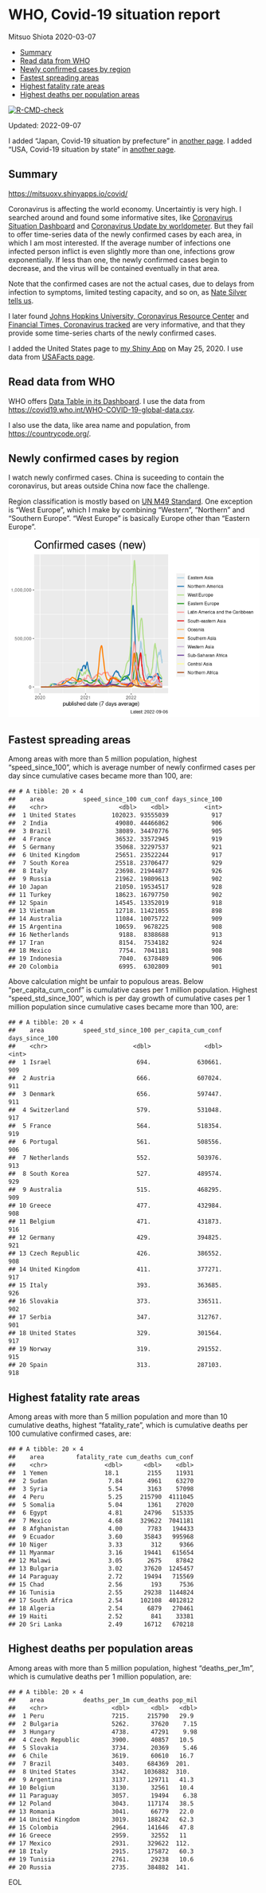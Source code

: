 WHO, Covid-19 situation report
================
Mitsuo Shiota
2020-03-07

-   <a href="#summary" id="toc-summary">Summary</a>
-   <a href="#read-data-from-who" id="toc-read-data-from-who">Read data from
    WHO</a>
-   <a href="#newly-confirmed-cases-by-region"
    id="toc-newly-confirmed-cases-by-region">Newly confirmed cases by
    region</a>
-   <a href="#fastest-spreading-areas"
    id="toc-fastest-spreading-areas">Fastest spreading areas</a>
-   <a href="#highest-fatality-rate-areas"
    id="toc-highest-fatality-rate-areas">Highest fatality rate areas</a>
-   <a href="#highest-deaths-per-population-areas"
    id="toc-highest-deaths-per-population-areas">Highest deaths per
    population areas</a>

<!-- badges: start -->

[![R-CMD-check](https://github.com/mitsuoxv/covid/actions/workflows/R-CMD-check.yaml/badge.svg)](https://github.com/mitsuoxv/covid/actions/workflows/R-CMD-check.yaml)
<!-- badges: end -->

Updated: 2022-09-07

I added “Japan, Covid-19 situation by prefecture” in [another
page](Japan.md). I added “USA, Covid-19 situation by state” in [another
page](USA.md).

## Summary

<https://mitsuoxv.shinyapps.io/covid/>

Coronavirus is affecting the world economy. Uncertaintiy is very high. I
searched around and found some informative sites, like [Coronavirus
Situation
Dashboard](https://who.maps.arcgis.com/apps/opsdashboard/index.html#/c88e37cfc43b4ed3baf977d77e4a0667)
and [Coronavirus Update by
worldometer](https://www.worldometers.info/coronavirus/). But they fail
to offer time-series data of the newly confirmed cases by each area, in
which I am most interested. If the average number of infections one
infected person inflict is even slightly more than one, infections grow
exponentially. If less than one, the newly confirmed cases begin to
decrease, and the virus will be contained eventually in that area.

Note that the confirmed cases are not the actual cases, due to delays
from infection to symptoms, limited testing capacity, and so on, as
[Nate Silver tells
us](https://fivethirtyeight.com/features/coronavirus-case-counts-are-meaningless/).

I later found [Johns Hopkins University, Coronavirus Resource
Center](https://coronavirus.jhu.edu/) and [Financial Times, Coronavirus
tracked](https://www.ft.com/content/a26fbf7e-48f8-11ea-aeb3-955839e06441)
are very informative, and that they provide some time-series charts of
the newly confirmed cases.

I added the United States page to [my Shiny
App](https://mitsuoxv.shinyapps.io/covid/) on May 25, 2020. I use data
from [USAFacts
page](https://usafacts.org/visualizations/coronavirus-covid-19-spread-map/).

## Read data from WHO

WHO offers [Data Table in its Dashboard](https://covid19.who.int/table).
I use the data from
<https://covid19.who.int/WHO-COVID-19-global-data.csv>.

I also use the data, like area name and population, from
<https://countrycode.org/>.

## Newly confirmed cases by region

I watch newly confirmed cases. China is suceeding to contain the
coronavirus, but areas outside China now face the challenge.

Region classification is mostly based on [UN M49
Standard](https://unstats.un.org/unsd/methodology/m49/). One exception
is “West Europe”, which I make by combining “Western”, “Northern” and
“Southern Europe”. “West Europe” is basically Europe other than “Eastern
Europe”.

![](README_files/figure-gfm/chart-1.png)<!-- -->

## Fastest spreading areas

Among areas with more than 5 million population, highest
“speed_since_100”, which is average number of newly confirmed cases per
day since cumulative cases became more than 100, are:

    ## # A tibble: 20 × 4
    ##    area           speed_since_100 cum_conf days_since_100
    ##    <chr>                    <dbl>    <dbl>          <int>
    ##  1 United States          102023. 93555039            917
    ##  2 India                   49080. 44466862            906
    ##  3 Brazil                  38089. 34470776            905
    ##  4 France                  36532. 33572945            919
    ##  5 Germany                 35068. 32297537            921
    ##  6 United Kingdom          25651. 23522244            917
    ##  7 South Korea             25518. 23706477            929
    ##  8 Italy                   23698. 21944877            926
    ##  9 Russia                  21962. 19809613            902
    ## 10 Japan                   21050. 19534517            928
    ## 11 Turkey                  18623. 16797750            902
    ## 12 Spain                   14545. 13352019            918
    ## 13 Vietnam                 12718. 11421055            898
    ## 14 Australia               11084. 10075722            909
    ## 15 Argentina               10659.  9678225            908
    ## 16 Netherlands              9188.  8388688            913
    ## 17 Iran                     8154.  7534182            924
    ## 18 Mexico                   7754.  7041181            908
    ## 19 Indonesia                7040.  6378489            906
    ## 20 Colombia                 6995.  6302809            901

Above calculation might be unfair to populous areas. Below
“per_capita_cum_conf” is cumulative cases per 1 million population.
Highest “speed_std_since_100”, which is per day growth of cumulative
cases per 1 million population since cumulative cases became more than
100, are:

    ## # A tibble: 20 × 4
    ##    area           speed_std_since_100 per_capita_cum_conf days_since_100
    ##    <chr>                        <dbl>               <dbl>          <int>
    ##  1 Israel                        694.             630661.            909
    ##  2 Austria                       666.             607024.            911
    ##  3 Denmark                       656.             597447.            911
    ##  4 Switzerland                   579.             531048.            917
    ##  5 France                        564.             518354.            919
    ##  6 Portugal                      561.             508556.            906
    ##  7 Netherlands                   552.             503976.            913
    ##  8 South Korea                   527.             489574.            929
    ##  9 Australia                     515.             468295.            909
    ## 10 Greece                        477.             432984.            908
    ## 11 Belgium                       471.             431873.            916
    ## 12 Germany                       429.             394825.            921
    ## 13 Czech Republic                426.             386552.            908
    ## 14 United Kingdom                411.             377271.            917
    ## 15 Italy                         393.             363685.            926
    ## 16 Slovakia                      373.             336511.            902
    ## 17 Serbia                        347.             312767.            901
    ## 18 United States                 329.             301564.            917
    ## 19 Norway                        319.             291552.            915
    ## 20 Spain                         313.             287103.            918

## Highest fatality rate areas

Among areas with more than 5 million population and more than 10
cumulative deaths, highest “fatality_rate”, which is cumulative deaths
per 100 cumulative confirmed cases, are:

    ## # A tibble: 20 × 4
    ##    area         fatality_rate cum_deaths cum_conf
    ##    <chr>                <dbl>      <dbl>    <dbl>
    ##  1 Yemen                18.1        2155    11931
    ##  2 Sudan                 7.84       4961    63270
    ##  3 Syria                 5.54       3163    57098
    ##  4 Peru                  5.25     215790  4111045
    ##  5 Somalia               5.04       1361    27020
    ##  6 Egypt                 4.81      24796   515335
    ##  7 Mexico                4.68     329622  7041181
    ##  8 Afghanistan           4.00       7783   194433
    ##  9 Ecuador               3.60      35843   995968
    ## 10 Niger                 3.33        312     9366
    ## 11 Myanmar               3.16      19441   615654
    ## 12 Malawi                3.05       2675    87842
    ## 13 Bulgaria              3.02      37620  1245457
    ## 14 Paraguay              2.72      19494   715569
    ## 15 Chad                  2.56        193     7536
    ## 16 Tunisia               2.55      29238  1144824
    ## 17 South Africa          2.54     102108  4012812
    ## 18 Algeria               2.54       6879   270461
    ## 19 Haiti                 2.52        841    33381
    ## 20 Sri Lanka             2.49      16712   670218

## Highest deaths per population areas

Among areas with more than 5 million population, highest
“deaths_per_1m”, which is cumulative deaths per 1 million population,
are:

    ## # A tibble: 20 × 4
    ##    area           deaths_per_1m cum_deaths pop_mil
    ##    <chr>                  <dbl>      <dbl>   <dbl>
    ##  1 Peru                   7215.     215790   29.9 
    ##  2 Bulgaria               5262.      37620    7.15
    ##  3 Hungary                4738.      47291    9.98
    ##  4 Czech Republic         3900.      40857   10.5 
    ##  5 Slovakia               3734.      20369    5.46
    ##  6 Chile                  3619.      60610   16.7 
    ##  7 Brazil                 3403.     684369  201.  
    ##  8 United States          3342.    1036882  310.  
    ##  9 Argentina              3137.     129711   41.3 
    ## 10 Belgium                3130.      32561   10.4 
    ## 11 Paraguay               3057.      19494    6.38
    ## 12 Poland                 3043.     117174   38.5 
    ## 13 Romania                3041.      66779   22.0 
    ## 14 United Kingdom         3019.     188242   62.3 
    ## 15 Colombia               2964.     141646   47.8 
    ## 16 Greece                 2959.      32552   11   
    ## 17 Mexico                 2931.     329622  112.  
    ## 18 Italy                  2915.     175872   60.3 
    ## 19 Tunisia                2761.      29238   10.6 
    ## 20 Russia                 2735.     384882  141.

EOL
